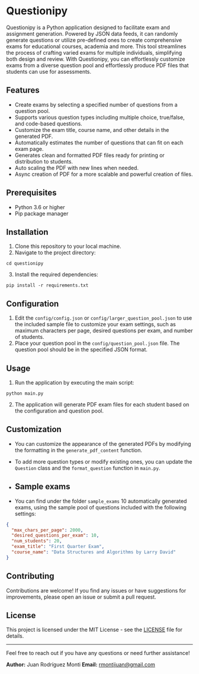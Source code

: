 # Questionipy
Questionipy is a Python application designed to facilitate exam and assignment generation. Powered by JSON data feeds, it can randomly generate questions or utilize pre-defined ones to create comprehensive exams for educational courses, academia and more. This tool streamlines the process of crafting varied exams for multiple individuals, simplifying both design and review. With Questionipy, you can effortlessly customize exams from a diverse question pool and effortlessly produce PDF files that students can use for assessments.

## Features

- Create exams by selecting a specified number of questions from a question pool.
- Supports various question types including multiple choice, true/false, and code-based questions.
- Customize the exam title, course name, and other details in the generated PDF.
- Automatically estimates the number of questions that can fit on each exam page.
- Generates clean and formatted PDF files ready for printing or distribution to students.
- Auto scaling the PDF with new lines when needed.
- Async creation of PDF for a more scalable and powerful creation of files.

## Prerequisites

- Python 3.6 or higher
- Pip package manager

## Installation

1. Clone this repository to your local machine.
2. Navigate to the project directory:
```
cd questionipy
```
3. Install the required dependencies:
```
pip install -r requirements.txt
```

## Configuration

1. Edit the `config/config.json` or `config/larger_question_pool.json` to use the included sample file to customize your exam settings, such as maximum characters per page, desired questions per exam, and number of students.
2. Place your question pool in the `config/question_pool.json` file. The question pool should be in the specified JSON format.

## Usage

1. Run the application by executing the main script:

```
python main.py
```
2. The application will generate PDF exam files for each student based on the configuration and question pool.

## Customization

- You can customize the appearance of the generated PDFs by modifying the formatting in the `generate_pdf_content` function.
- To add more question types or modify existing ones, you can update the `Question` class and the `format_question` function in `main.py`.

- ## Sample exams

- You can find under the folder `sample_exams` 10 automatically generated exams, using the sample pool of questions included with the following settings:

```json
{
  "max_chars_per_page": 2000,
  "desired_questions_per_exam": 10,
  "num_students": 20,
  "exam_title": "First Quarter Exam",
  "course_name": "Data Structures and Algorithms by Larry David"
}
```

## Contributing

Contributions are welcome! If you find any issues or have suggestions for improvements, please open an issue or submit a pull request.

## License

This project is licensed under the MIT License - see the [LICENSE](LICENSE) file for details.

---

Feel free to reach out if you have any questions or need further assistance!

**Author:** Juan Rodríguez Monti
**Email:** rmontijuan@gmail.com
